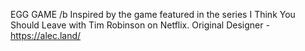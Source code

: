 EGG GAME /b
Inspired by the game featured in the series I Think You Should Leave with Tim Robinson on Netflix.
Original Designer - https://alec.land/
